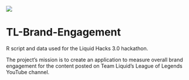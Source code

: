 ![](https://www.canva.com/design/DAFT2bj2fmo/wbT8jfTT1qnm9WPAf8XCGA/view)
# TL-Brand-Engagement
R script and data used for the Liquid Hacks 3.0 hackathon.

The project’s mission is to create an application to measure overall brand engagement for the content posted on Team Liquid’s League of Legends YouTube channel.
